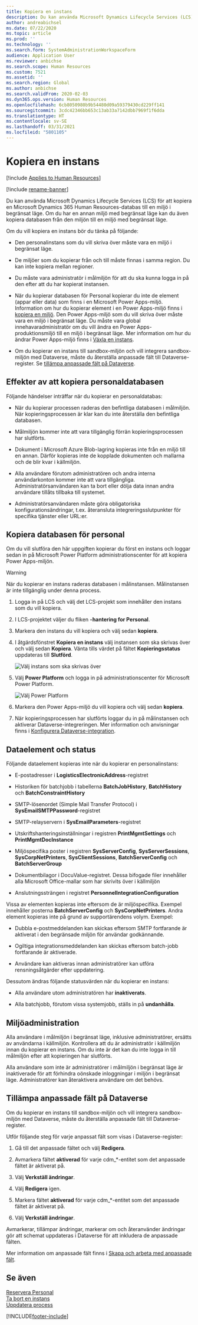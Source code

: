 ```yaml
---
title: Kopiera en instans
description: Du kan använda Microsoft Dynamics Lifecycle Services (LCS) för att kopiera en Microsoft Dynamics 365 Human Resources-databas till en miljö i begränsat läge.
author: andreabichsel
ms.date: 07/22/2020
ms.topic: article
ms.prod: ''
ms.technology: ''
ms.search.form: SystemAdministrationWorkspaceForm
audience: Application User
ms.reviewer: anbichse
ms.search.scope: Human Resources
ms.custom: 7521
ms.assetid: ''
ms.search.region: Global
ms.author: anbichse
ms.search.validFrom: 2020-02-03
ms.dyn365.ops.version: Human Resources
ms.openlocfilehash: 6cb8050980b9b54480d09a59379430cd229ff141
ms.sourcegitcommit: 3cdc42346bb653c13ab33a7142dbb7969f1f6dda
ms.translationtype: HT
ms.contentlocale: sv-SE
ms.lasthandoff: 03/31/2021
ms.locfileid: "5801105"
---
```

# <a name="copy-an-instance"></a>Kopiera en instans

[!include [Applies to Human Resources](../includes/applies-to-hr.md)]

[!include [rename-banner](~/includes/cc-data-platform-banner.md)]

Du kan använda Microsoft Dynamics Lifecycle Services (LCS) för att kopiera en Microsoft Dynamics 365 Human Resources-databas till en miljö i begränsat läge. Om du har en annan miljö med begränsat läge kan du även kopiera databasen från den miljön till en miljö med begränsat läge.

Om du vill kopiera en instans bör du tänka på följande:

- Den personalinstans som du vill skriva över måste vara en miljö i begränsat läge.

- De miljöer som du kopierar från och till måste finnas i samma region. Du kan inte kopiera mellan regioner.

- Du måste vara administratör i målmiljön för att du ska kunna logga in på den efter att du har kopierat instansen.

- När du kopierar databasen för Personal kopierar du inte de element (appar eller data) som finns i en Microsoft Power Apps-miljö. Information om hur du kopierar element i en Power Apps-miljö finns i [kopiera en miljö](https://docs.microsoft.com/power-platform/admin/copy-environment). Den Power Apps-miljö som du vill skriva över måste vara en miljö i begränsat läge. Du måste vara global innehavaradministratör om du vill ändra en Power Apps-produktionsmiljö till en miljö i begränsat läge. Mer information om hur du ändrar Power Apps-miljö finns i [Växla en instans](https://docs.microsoft.com/dynamics365/admin/switch-instance).

- Om du kopierar en instans till sandbox-miljön och vill integrera sandbox-miljön med Dataverse, måste du återställa anpassade fält till Dataverse-register. Se [tillämpa anpassade fält på Dataverse](hr-admin-setup-copy-instance.md?apply-custom-fields-to-common-data-service).

## <a name="effects-of-copying-a-human-resources-database"></a>Effekter av att kopiera personaldatabasen

Följande händelser inträffar när du kopierar en personaldatabas:

- När du kopierar processen raderas den befintliga databasen i målmiljön. När kopieringsprocessen är klar kan du inte återställa den befintliga databasen.

- Målmiljön kommer inte att vara tillgänglig förrän kopieringsprocessen har slutförts.

- Dokument i Microsoft Azure Blob-lagring kopieras inte från en miljö till en annan. Därför kopieras inte de kopplade dokumenten och mallarna och de blir kvar i källmiljön.

- Alla användare förutom administratören och andra interna användarkonton kommer inte att vara tillgängliga.​ Administratörsanvändaren kan ta bort eller dölja data innan andra användare tillåts tillbaka till systemet.

- Administratörsanvändaren måste göra obligatoriska konfigurationsändringar, t.ex. återansluta integreringsslutpunkter för specifika tjänster eller URL:er.

## <a name="copy-the-human-resources-database"></a>Kopiera databasen för personal

Om du vill slutföra den här uppgiften kopierar du först en instans och loggar sedan in på Microsoft Power Platform administrationscenter för att kopiera Power Apps-miljön.

> [!WARNING]
> När du kopierar en instans raderas databasen i målinstansen. Målinstansen är inte tillgänglig under denna process.

1. Logga in på LCS och välj det LCS-projekt som innehåller den instans som du vill kopiera.

2. I LCS-projektet väljer du fliken **-hantering for Personal**.

3. Markera den instans du vill kopiera och välj sedan **kopiera**.

4. I åtgärdsfönstret **Kopiera en instans** välj instansen som ska skrivas över och välj sedan **Kopiera**. Vänta tills värdet på fältet **Kopieringsstatus** uppdateras till **Slutförd**.

   ![[Välj instans som ska skrivas över](./media/copy-instance-select-target-instance.png)](./media/copy-instance-select-target-instance.png)

5. Välj **Power Platform** och logga in på administrationscenter för Microsoft Power Platform.

   ![[Välj Power Platform](./media/copy-instance-select-power-platform.png)](./media/copy-instance-select-power-platform.png)

6. Markera den Power Apps-miljö du vill kopiera och välj sedan **kopiera**.

7. När kopieringsprocessen har slutförts loggar du in på målinstansen och aktiverar Dataverse-integreringen. Mer information och anvisningar finns i [Konfigurera Dataverse-integration](https://docs.microsoft.com/dynamics365/talent/hr-common-data-service-integration).

## <a name="data-elements-and-statuses"></a>Dataelement och status

Följande dataelement kopieras inte när du kopierar en personalinstans:

- E-postadresser i **LogisticsElectronicAddress**-registret

- Historiken för batchjobb i tabellerna **BatchJobHistory**, **BatchHistory** och **BatchConstraintHistory**

- SMTP-lösenordet (Simple Mail Transfer Protocol) i **SysEmailSMTPPassword**-registret

- SMTP-relayservern i **SysEmailParameters**-registret

- Utskriftshanteringsinställningar i registren **PrintMgmtSettings** och **PrintMgmtDocInstance**

- Miljöspecifika poster i registren **SysServerConfig**, **SysServerSessions**, **SysCorpNetPrinters**, **SysClientSessions**, **BatchServerConfig** och **BatchServerGroup**

- Dokumentbilagor i DocuValue-registret. Dessa bifogade filer innehåller alla Microsoft Office-mallar som har skrivits över i källmiljön

- Anslutningssträngen i registret **PersonnelIntegrationConfiguration**

Vissa av elementen kopieras inte eftersom de är miljöspecifika. Exempel innehåller posterna **BatchServerConfig** och **SysCorpNetPrinters**. Andra element kopieras inte på grund av supportärendens volym. Exempel:

- Dubbla e-postmeddelanden kan skickas eftersom SMTP fortfarande är aktiverat i den begränsade miljön för användar godkännande.

- Ogiltiga integrationsmeddelanden kan skickas eftersom batch-jobb fortfarande är aktiverade.

- Användare kan aktiveras innan administratörer kan utföra rensningsåtgärder efter uppdatering.

Dessutom ändras följande statusvärden när du kopierar en instans:

- Alla användare utom administratören har **inaktiverats**.

- Alla batchjobb, förutom vissa systemjobb, ställs in på **undanhålla**.

## <a name="environment-admin"></a>Miljöadministration

Alla användare i målmiljön i begränsat läge, inklusive administratörer, ersätts av användarna i källmiljön. Kontrollera att du är administratör i källmiljön innan du kopierar en instans. Om du inte är det kan du inte logga in till målmiljön efter att kopieringen har slutförts.

Alla användare som inte är administratörer i målmiljön i begränsat läge är inaktiverade för att förhindra oönskade inloggningar i miljön i begränsat läge. Administratörer kan återaktivera användare om det behövs.

## <a name="apply-custom-fields-to-dataverse"></a>Tillämpa anpassade fält på Dataverse

Om du kopierar en instans till sandbox-miljön och vill integrera sandbox-miljön med Dataverse, måste du återställa anpassade fält till Dataverse-register.

Utför följande steg för varje anpassat fält som visas i Dataverse-register:

1. Gå till det anpassade fältet och välj **Redigera**.

2. Avmarkera fältet **aktiverad** för varje cdm_*-entitet som det anpassade fältet är aktiverat på.

3. Välj **Verkställ ändringar**.

4. Välj **Redigera** igen.

5. Markera fältet **aktiverad** för varje cdm_*-entitet som det anpassade fältet är aktiverat på.

6. Välj **Verkställ ändringar**.

Avmarkerar, tillämpar ändringar, markerar om och återanvänder ändringar gör att schemat uppdateras i Dataverse för att inkludera de anpassade fälten.

Mer information om anpassade fält finns i [Skapa och arbeta med anpassade fält](https://docs.microsoft.com/dynamics365/fin-ops-core/fin-ops/get-started/user-defined-fields).

## <a name="see-also"></a>Se även

[Reservera Personal](hr-admin-setup-provision.md)</br>
[Ta bort en instans](hr-admin-setup-remove-instance.md)</br>
[Uppdatera process](hr-admin-setup-update-process.md)



[!INCLUDE[footer-include](../includes/footer-banner.md)]